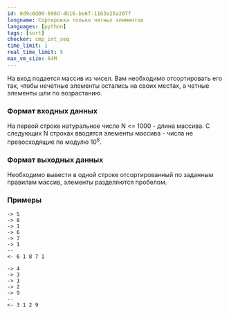 ```yaml
---
id: 8d9c0d00-698d-4b16-be6f-1163e25a207f
longname: Сортировка только четных элементов
languages: [python]
tags: [sort]
checker: cmp_int_seq
time_limit: 1
real_time_limit: 5
max_vm_size: 64M
---
```



На вход подается массив из чисел. Вам необходимо отсортировать его так, чтобы нечетные элементы остались на своих местах, а четные элементы шли по возрастанию.

### Формат входных данных

На первой строке натуральное число N <= 1000 - длина массива. С следующих N строках вводятся элементы массива - числа не превосходящие по модулю 10<sup>6</sup>. 

### Формат выходных данных

Необходимо вывести в одной строке отсортированный по заданным правилам массив, элементы разделяются пробелом. 

### Примеры

```
-> 5
-> 8
-> 1
-> 6
-> 7
-> 1
--
<- 6 1 8 7 1
```

```
-> 4
-> 3
-> 1
-> 2
-> 9
--
<- 3 1 2 9
```
